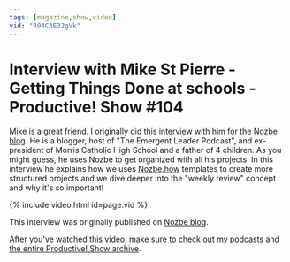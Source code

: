 ```yaml
---
tags: [magazine,show,video]
vid: "R04CAE32gVk"
---
```


# Interview with Mike St Pierre - Getting Things Done at schools - Productive! Show #104

Mike is a great friend. I originally did this interview with him for the [Nozbe blog][n]. He is a blogger, host of "The Emergent Leader Podcast", and ex-president of Morris Catholic High School and a father of 4 children. As you might guess, he uses Nozbe to get organized with all his projects. In this interview he explains how we uses [Nozbe.how][h] templates to create more structured projects and we dive deeper into the "weekly review" concept and why it's so important!

{% include video.html id=page.vid %}

<!--More-->

This interview was originally published on [Nozbe blog][b].

After you've watched this video, make sure to [check out my podcasts and the entire Productive! Show archive](/show).

[b]: https://nozbe.com/blog/user-mike-st-pierre
[n]: https://michael.gratis/nozbe
[h]: https://nozbe.how